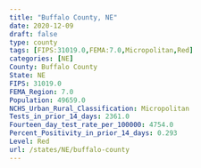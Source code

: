 ```yaml
---
title: "Buffalo County, NE"
date: 2020-12-09
draft: false
type: county
tags: [FIPS:31019.0,FEMA:7.0,Micropolitan,Red]
categories: [NE]
County: Buffalo County
State: NE
FIPS: 31019.0
FEMA_Region: 7.0
Population: 49659.0
NCHS_Urban_Rural_Classification: Micropolitan
Tests_in_prior_14_days: 2361.0
Fourteen_day_test_rate_per_100000: 4754.0
Percent_Positivity_in_prior_14_days: 0.293
Level: Red
url: /states/NE/buffalo-county
---
```



